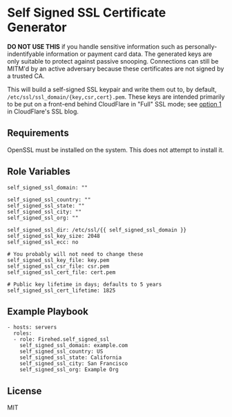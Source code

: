 Self Signed SSL Certificate Generator
=========
**DO NOT USE THIS** if you handle sensitive information such as personally-indentifyable information or payment card data. The generated keys are only suitable to protect against passive snooping. Connections can still be MITM'd by an active adversary because these certificates are not signed by a trusted CA.

This will build a self-signed SSL keypair and write them out to, by default, `/etc/ssl/ssl_domain/{key,csr,cert}.pem`.  These keys are intended primarily to be put on a front-end behind CloudFlare in "Full" SSL mode; see [option 1](https://blog.cloudflare.com/origin-server-connection-security-with-universal-ssl/) in CloudFlare's SSL blog.


Requirements
------------

OpenSSL must be installed on the system. This does not attempt to install it.

Role Variables
--------------

	self_signed_ssl_domain: ""
	
	self_signed_ssl_country: ""
	self_signed_ssl_state: ""
	self_signed_ssl_city: ""
	self_signed_ssl_org: ""
	
	self_signed_ssl_dir: /etc/ssl/{{ self_signed_ssl_domain }}
	self_signed_ssl_key_size: 2048
	self_signed_ssl_ecc: no
	
	# You probably will not need to change these
	self_signed_ssl_key_file: key.pem
	self_signed_ssl_csr_file: csr.pem
	self_signed_ssl_cert_file: cert.pem
	
	# Public key lifetime in days; defaults to 5 years
	self_signed_ssl_cert_lifetime: 1825


Example Playbook
----------------
    - hosts: servers
      roles:
      - role: Firehed.self_signed_ssl
        self_signed_ssl_domain: example.com
        self_signed_ssl_country: US
        self_signed_ssl_state: California
        self_signed_ssl_city: San Francisco
        self_signed_ssl_org: Example Org
License
-------

MIT
